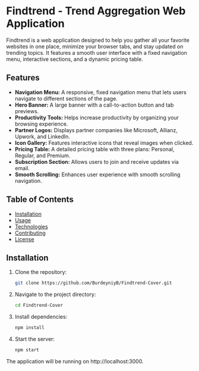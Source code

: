 # Findtrend - Trend Aggregation Web Application

Findtrend is a web application designed to help you gather all your favorite websites in one place, minimize your browser tabs, and stay updated on trending topics. It features a smooth user interface with a fixed navigation menu, interactive sections, and a dynamic pricing table.

## Features

- **Navigation Menu:** A responsive, fixed navigation menu that lets users navigate to different sections of the page.
- **Hero Banner:** A large banner with a call-to-action button and tab previews.
- **Productivity Tools:** Helps increase productivity by organizing your browsing experience.
- **Partner Logos:** Displays partner companies like Microsoft, Allianz, Upwork, and LinkedIn.
- **Icon Gallery:** Features interactive icons that reveal images when clicked.
- **Pricing Table:** A detailed pricing table with three plans: Personal, Regular, and Premium.
- **Subscription Section:** Allows users to join and receive updates via email.
- **Smooth Scrolling:** Enhances user experience with smooth scrolling navigation.

## Table of Contents

- [Installation](#installation)
- [Usage](#usage)
- [Technologies](#technologies)
- [Contributing](#contributing)
- [License](#license)

## Installation

1. Clone the repository:

   ```bash
   git clone https://github.com/BurdeyniyB/Findtrend-Cover.git
   
2. Navigate to the project directory:

   ```bash
   cd Findtrend-Cover

3. Install dependencies:

   ```bash
   npm install

4. Start the server:
   ```bash
   npm start

The application will be running on http://localhost:3000.
